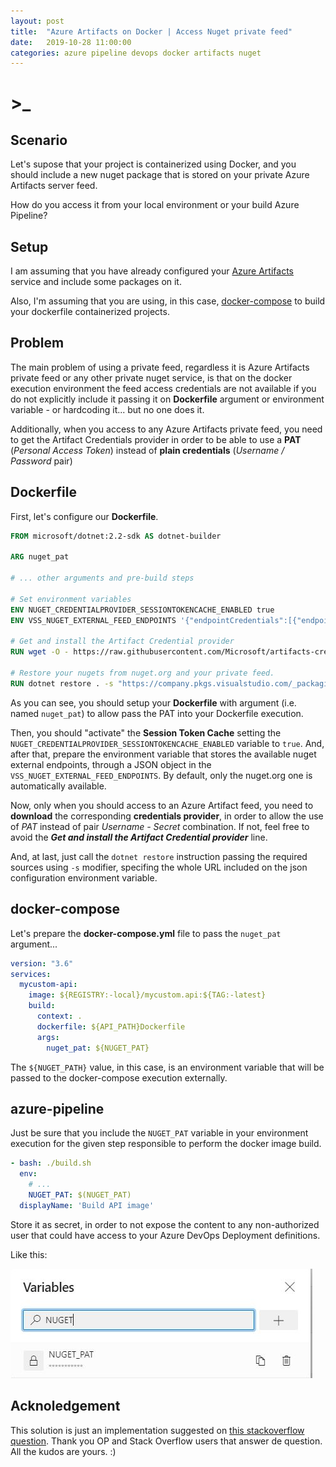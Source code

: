 ```yaml
---
layout: post
title:  "Azure Artifacts on Docker | Access Nuget private feed"
date:   2019-10-28 11:00:00
categories: azure pipeline devops docker artifacts nuget
---
```

# >_

## Scenario

Let's supose that your project is containerized using Docker, and you should include a new nuget package that is stored on your private Azure Artifacts server feed.

How do you access it from your local environment or your build Azure Pipeline?

## Setup

I am assuming that you have already configured your [Azure Artifacts](https://docs.microsoft.com/en-us/azure/devops/pipelines/artifacts/artifacts-overview?view=azure-devops) service and include some packages on it.

Also, I'm assuming that you are using, in this case, [docker-compose](https://docs.docker.com/compose/) to build your dockerfile containerized projects.

## Problem

The main problem of using a private feed, regardless it is Azure Artifacts private feed or any other private nuget service, is that on the docker execution environment the feed access credentials are not available if you do not explicitly include it passing it on **Dockerfile** argument or environment variable - or hardcoding it... but no one does it.

Additionally, when you access to any Azure Artifacts private feed, you need to get the Artifact Credentials provider in order to be able to use a **PAT** (*Personal Access Token*) instead of **plain credentials** (*Username / Password* pair)

## Dockerfile

First, let's configure our **Dockerfile**.

```dockerfile
FROM microsoft/dotnet:2.2-sdk AS dotnet-builder

ARG nuget_pat

# ... other arguments and pre-build steps

# Set environment variables
ENV NUGET_CREDENTIALPROVIDER_SESSIONTOKENCACHE_ENABLED true
ENV VSS_NUGET_EXTERNAL_FEED_ENDPOINTS '{"endpointCredentials":[{"endpoint":"https://company.pkgs.visualstudio.com/_packaging/FeedName/nuget/v3/index.json","username":"NoRealUserNameAsIsNotRequired","password":"'${nuget_pat}'"}]}'

# Get and install the Artifact Credential provider
RUN wget -O - https://raw.githubusercontent.com/Microsoft/artifacts-credprovider/master/helpers/installcredprovider.sh  | bash

# Restore your nugets from nuget.org and your private feed.
RUN dotnet restore . -s "https://company.pkgs.visualstudio.com/_packaging/FeedName/nuget/v3/index.json" -s "https://api.nuget.org/v3/index.json"

```

As you can see, you should setup your **Dockerfile** with argument (i.e. named `nuget_pat`) to allow pass the PAT into your Dockerfile execution.

Then, you should "activate" the **Session Token Cache** setting the `NUGET_CREDENTIALPROVIDER_SESSIONTOKENCACHE_ENABLED` variable to `true`. And, after that, prepare the environment variable that stores the available nuget external endpoints, through a JSON object in the `VSS_NUGET_EXTERNAL_FEED_ENDPOINTS`. By default, only the nuget.org one is automatically available.

Now, only when you should access to an Azure Artifact feed, you need to **download** the corresponding **credentials provider**, in order to allow the use of *PAT* instead of pair *Username - Secret* combination. If not, feel free to avoid the ***Get and install the Artifact Credential provider*** line.

And, at last, just call the `dotnet restore` instruction passing the required sources using `-s` modifier, specifing the whole URL included on the json configuration environment variable.

## docker-compose

Let's prepare the **docker-compose.yml** file to pass the `nuget_pat` argument...

```yml
version: "3.6"
services:
  mycustom-api:
    image: ${REGISTRY:-local}/mycustom.api:${TAG:-latest}
    build:
      context: .
      dockerfile: ${API_PATH}Dockerfile
      args:
        nuget_pat: ${NUGET_PAT}
```

The `${NUGET_PATH}` value, in this case, is an environment variable that will be passed to the docker-compose execution externally.

## azure-pipeline

Just be sure that you include the `NUGET_PAT` variable in your environment execution for the given step responsible to perform the docker image build.

```yml
- bash: ./build.sh
  env:
    # ...
    NUGET_PAT: $(NUGET_PAT)
  displayName: 'Build API image'
```

Store it as secret, in order to not expose the content to any non-authorized user that could have access to your Azure DevOps Deployment definitions.

Like this:

![A](/assets/access-private-azure-artifacts-from-docker-variables.jpg)

## Acknoledgement

This solution is just an implementation suggested on [this stackoverflow question](https://stackoverflow.com/questions/57549771/azure-devops-private-nuget-repo-unauthorized-when-building-with-docker). Thank you OP and Stack Overflow users that answer de question. All the kudos are yours. :)
